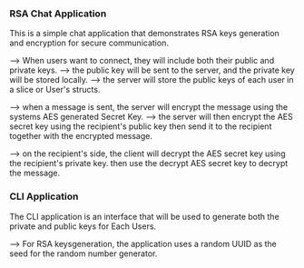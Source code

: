 ### RSA Chat Application

This is a simple chat application that demonstrates RSA keys generation and encryption for secure communication.


--> When users want to connect, they will include both their public and private keys.
--> the public key will be sent to the server, and the private key will be stored locally.
--> the server will store the public keys of each user in a slice or User's structs.

--> when a message is sent, the server will encrypt the message using the systems AES generated Secret Key.
--> the server will then encrypt the AES secret key using the recipient's public key then send it to the recipient together with the encrypted message.

--> on the recipient's side, the client will decrypt the AES secret key using the recipient's private key.
then use the decrypt AES secret key to decrypt the message.

### CLI Application
The CLI application is an interface that will be used to generate both the private and public keys for Each Users.

--> For RSA keysgeneration, the application uses a random UUID as the seed for the random number generator.
